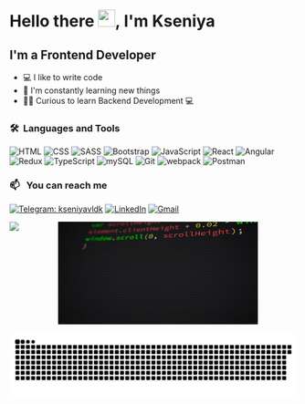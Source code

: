 # Hello there <img height="30" src="https://media.giphy.com/media/hvRJCLFzcasrR4ia7z/giphy.gif" width="30px">, I'm Kseniya


## I'm a Frontend Developer
- 💻 I like to write code
- 📖 I'm constantly learning new things
- 👨‍💻 Curious to learn Backend Development 💻


### 🛠 &nbsp;Languages and Tools
![HTML](https://img.shields.io/badge/-HTML-090909?style=for-the-badge&logo=html5)
![CSS](https://img.shields.io/badge/-CSS-090909?style=for-the-badge&logo=CSS3&logoColor=043ce4)
![SASS](https://img.shields.io/badge/-SASS-090909?style=for-the-badge&logo=sass&logoColor=d477a7)
![Bootstrap](https://img.shields.io/badge/-Bootstrap-090909?style=for-the-badge&logo=Bootstrap&logoColor=5715d9)
![JavaScript](https://img.shields.io/badge/-JavaScript-090909?style=for-the-badge&logo=JavaScript&logoColor=f4dc1c)
![React](https://img.shields.io/badge/-React-090909?style=for-the-badge&logo=React&logoColor=63dafa)
![Angular](https://img.shields.io/badge/-Angular-090909?style=for-the-badge&logo=Angular&logoColor=dc0432)
![Redux](https://img.shields.io/badge/-Redux-090909?style=for-the-badge&logo=Redux&logoColor=6b33b4)
![TypeScript](https://img.shields.io/badge/-TypeScript-090909?style=for-the-badge&logo=TypeScript&logoColor=046cc4)
![mySQL](https://img.shields.io/badge/-mySQL-090909?style=for-the-badge&logo=mySQL&logoColor=fff)
![Git](https://img.shields.io/badge/-Git-090909?style=for-the-badge&logo=Git&logoColor=fc5838)
![webpack](https://img.shields.io/badge/-webpack-090909?style=for-the-badge&logo=webpack&logoColor=bae4fc)
![Postman](https://img.shields.io/badge/-Postman-090909?style=for-the-badge&logo=Postman&logoColor=fb6b33)

### 📫 &nbsp; You can reach me 

[![Telegram: kseniyavldk](https://img.shields.io/badge/-Telegram-209cf4?style=for-the-badge&logo=telegram)](https://t.me/kseniyavldk) 
[![LinkedIn](https://img.shields.io/badge/-LinkedIn-045cbc?style=for-the-badge&logo=LinkedIn)](https://www.linkedin.com/in/kseniya-volodko-19b751258)
[![Gmail](https://img.shields.io/badge/-Gmail-ede6e6?style=for-the-badge&logo=gmail)](mailto:nunci923@gmail.com)

<div align="center">
  <img align="left" height="180em" src="https://github-readme-stats.vercel.app/api/top-langs/?username=kseniyavldk&layout=compact&langs_count=7&theme=midnight-purple"/>
  <img height="180em" src="https://github.com/kseniyavldk/kseniyavldk/blob/main/assets/giphy.gif" width="350px">
</div>

<div> 
  
  ![Snake animation](https://github.com/kseniyavldk/kseniyavldk/blob/main/assets/github-contribution-grid-snake.svg)
</div>